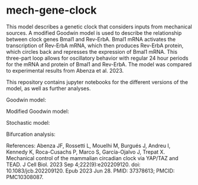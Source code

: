 # mech-gene-clock
This model describes a genetic clock that considers inputs from mechanical sources. A modified Goodwin model is used to describe the relationship between clock genes Bmal1 and Rev-ErbA. Bmal1 mRNA activates the transcription of Rev-ErbA mRNA, which then produces Rev-ErbA protein, which circles back and represses the expression of Bmal1 mRNA. This three-part loop allows for oscillatory behavior with regular 24 hour periods for the mRNA and protein of Bmal1 and Rev-ErbA. The model was compared to experimental results from Abenza et al. 2023.

This repository contains jupyter notebooks for the different versions of the model, as well as further analyses.

Goodwin model:

Modified Goodwin model:

Stochastic model:

Bifurcation analysis:

References:
Abenza JF, Rossetti L, Mouelhi M, Burgués J, Andreu I, Kennedy K, Roca-Cusachs P, Marco S, García-Ojalvo J, Trepat X. Mechanical control of the mammalian circadian clock via YAP/TAZ and TEAD. J Cell Biol. 2023 Sep 4;222(9):e202209120. doi: 10.1083/jcb.202209120. Epub 2023 Jun 28. PMID: 37378613; PMCID: PMC10308087.
